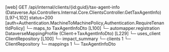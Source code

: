 [web] GET /api/internal/clients/{id:guid}/tax-agent-info  (Dataverse.Api.Controllers.Internal.Core.ClientsController.GetTaxAgentInfo)  [L97–L102] status=200 [auth=Authentication.MachineToMachinePolicy,Authentication.RequireTenantIdPolicy]
  └─ maps_to TaxAgentInfoDto [L100]
    └─ automapper.registration DataverseMappingProfile (Client->TaxAgentInfoDto) [L229]
  └─ uses_client ClientRepository [L100]
  └─ impact_summary
    └─ clients 1
      └─ ClientRepository
    └─ mappings 1
      └─ TaxAgentInfoDto

